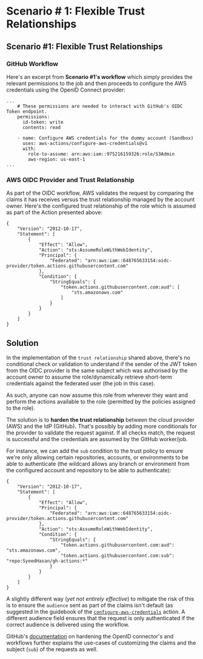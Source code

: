 # Scenario # 1: Flexible Trust Relationships

## Scenario #1: Flexible Trust Relationships

### GitHub Workflow

Here's an excerpt from **Scenario #1's workflow** which simply provides the relevant permissions to the job and then proceeds to configure the AWS credentials using the OpenID Connect provider:

```
...
    # These permissions are needed to interact with GitHub's OIDC Token endpoint.
    permissions:
      id-token: write
      contents: read

    - name: Configure AWS credentials for the dummy account (Sandbox)
      uses: aws-actions/configure-aws-credentials@v1
      with:
        role-to-assume: arn:aws:iam::975216159326:role/S3Admin
        aws-region: us-east-1
...
```

### AWS OIDC Provider and Trust Relationship

As part of the OIDC workflow, AWS validates the request by comparing the claims it has receives versus the trust relationship managed by the account owner. Here's the configured trust relationship of the role which is assumed as part of the Action presented above:

```
{
    "Version": "2012-10-17",
    "Statement": [
        {
            "Effect": "Allow",
            "Action": "sts:AssumeRoleWithWebIdentity",
            "Principal": {
                "Federated": "arn:aws:iam::648765633154:oidc-provider/token.actions.githubusercontent.com"
            },
            "Condition": {
                "StringEquals": {
                    "token.actions.githubusercontent.com:aud": [
                        "sts.amazonaws.com"
                    ]
                }
            }
        }
    ]
}
```

## Solution

In the implementation of the `trust relationship` shared above, there's no conditional check or validation to understand if the sender of the JWT token from the OIDC provider is the same subject which was authorised by the account owner to assume the role/dynamically retrieve short-term credentials against the federated user (the job in this case).

As such, anyone can now assume this role from wherever they want and perform the actions available to the role (permitted by the policies assigned to the role).&#x20;

The solution is to **harden the trust relationship** between the cloud provider (AWS) and the IdP (GitHub)**.** That's possibly by adding more conditionals for the provider to validate the request against. If all checks match, the request is successful and the credentials are assumed by the GitHub worker/job.&#x20;

For instance, we can add the `sub` condition to the trust policy to ensure we're only allowing certain repositories, accounts, or environments to be able to authenticate (the wildcard allows any branch or environment from the configured account and repository to be able to authenticate):&#x20;

```
{
    "Version": "2012-10-17",
    "Statement": [
        {
            "Effect": "Allow",
            "Principal": {
                "Federated": "arn:aws:iam::648765633154:oidc-provider/token.actions.githubusercontent.com"
            },
            "Action": "sts:AssumeRoleWithWebIdentity",
            "Condition": {
                "StringEquals": {
                    "token.actions.githubusercontent.com:aud": "sts.amazonaws.com",
                    "token.actions.githubusercontent.com:sub": "repo:SyeedHasan/gh-actions:*"
                }
            }
        }
    ]
}
```

A slightly different way (_yet not entirely effective_) to mitigate the risk of this is to ensure the `audience` sent as part of the claims isn't default (as suggested in the guidebook of the [`configure-aws-credentials`](https://github.com/aws-actions/configure-aws-credentials) action.  A different audience field ensures that the request is only authenticated if the correct audience is delivered using the workflow.&#x20;

GitHub's [documentation](https://docs.github.com/en/actions/deployment/security-hardening-your-deployments/about-security-hardening-with-openid-connect#customizing-the-token-claims) on hardening the OpenID connector's and workflows further explains the use-cases of customizing the claims and the subject (`sub`) of the requests as well.&#x20;

